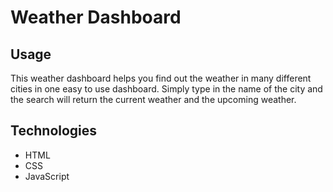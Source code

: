 # Weather Dashboard

## Usage
This weather dashboard helps you find out the weather in many different cities in one easy to use dashboard. Simply type in the name of the city and the search will return the current weather and the upcoming weather.

## Technologies
- HTML
- CSS
- JavaScript